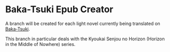 # Baka-Tsuki Epub Creator
A branch will be created for each light novel currently being translated on [Baka-Tsuki](https://www.baka-tsuki.org/project/index.php?title=Main_Page).

This branch in particular deals with the Kyoukai Senjou no Horizon (Horizon in the Middle of Nowhere) series.
